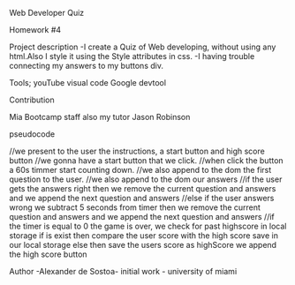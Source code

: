 Web Developer Quiz
 
Homework #4
 
Project description
-I create a Quiz of Web developing, without using any html.Also I style it using the Style attributes in css.
-I having trouble connecting my answers to my buttons div.
 
Tools;
youTube
visual code
Google devtool
 
Contribution
 
Mia Bootcamp staff
also my tutor Jason Robinson
 
pseudocode
 
 //we present to the user the instructions, a start button and high score button
 //we gonna have a start button that we click.
 //when click the button a 60s timmer start counting down.
 //we also append to the dom the first question to the user. 
 //we also append to the dom our answers
 //if the user gets the answers right
      then we remove the current question and answers
     and we append the next question and answers
//else if the user answers wrong 
      we subtract 5 seconds from timer
      then we remove the current question and answers
      and we append the next question and answers
 //if the timer is equal to 0
      the game is over,
     we check for past highscore in local storage
      if is exist 
              then compare the user score with the high score save in our local storage
      else then save the users score as highScore
      we append the high score button
 

      
 
Author
-Alexander de Sostoa- initial work - university of miami

